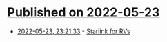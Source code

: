 # [Published on 2022-05-23](index.md)

* [2022-05-23, 23:21:33](https://news.ycombinator.com/item?id=31486083) - [Starlink for RVs](https://www.starlink.com/rv)
